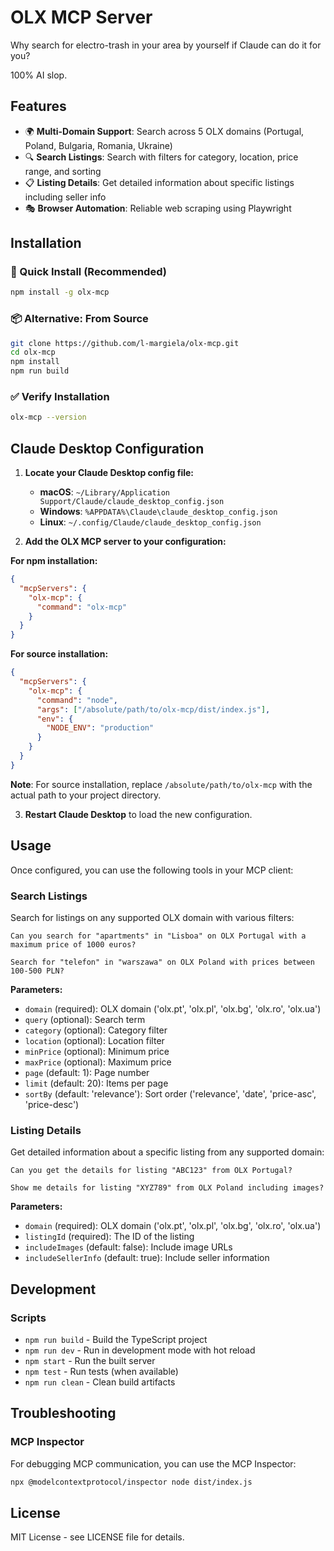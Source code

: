 # OLX MCP Server

Why search for electro-trash in your area by yourself if Claude can do it for you?

100% AI slop.

## Features

- 🌍 **Multi-Domain Support**: Search across 5 OLX domains (Portugal, Poland, Bulgaria, Romania, Ukraine)
- 🔍 **Search Listings**: Search with filters for category, location, price range, and sorting
- 📋 **Listing Details**: Get detailed information about specific listings including seller info
- 🎭 **Browser Automation**: Reliable web scraping using Playwright

## Installation

### 🚀 Quick Install (Recommended)

```bash
npm install -g olx-mcp
```

### 📦 Alternative: From Source

```bash
git clone https://github.com/l-margiela/olx-mcp.git
cd olx-mcp
npm install
npm run build
```

### ✅ Verify Installation

```bash
olx-mcp --version
```

## Claude Desktop Configuration

1. **Locate your Claude Desktop config file:**

   - **macOS**: `~/Library/Application Support/Claude/claude_desktop_config.json`
   - **Windows**: `%APPDATA%\Claude\claude_desktop_config.json`
   - **Linux**: `~/.config/Claude/claude_desktop_config.json`

2. **Add the OLX MCP server to your configuration:**

**For npm installation:**
```json
{
  "mcpServers": {
    "olx-mcp": {
      "command": "olx-mcp"
    }
  }
}
```

**For source installation:**
```json
{
  "mcpServers": {
    "olx-mcp": {
      "command": "node",
      "args": ["/absolute/path/to/olx-mcp/dist/index.js"],
      "env": {
        "NODE_ENV": "production"
      }
    }
  }
}
```

**Note**: For source installation, replace `/absolute/path/to/olx-mcp` with the actual path to your project directory.

3. **Restart Claude Desktop** to load the new configuration.

## Usage

Once configured, you can use the following tools in your MCP client:

### Search Listings

Search for listings on any supported OLX domain with various filters:

```
Can you search for "apartments" in "Lisboa" on OLX Portugal with a maximum price of 1000 euros?
```

```
Search for "telefon" in "warszawa" on OLX Poland with prices between 100-500 PLN?
```

**Parameters:**
- `domain` (required): OLX domain ('olx.pt', 'olx.pl', 'olx.bg', 'olx.ro', 'olx.ua')
- `query` (optional): Search term
- `category` (optional): Category filter
- `location` (optional): Location filter
- `minPrice` (optional): Minimum price
- `maxPrice` (optional): Maximum price
- `page` (default: 1): Page number
- `limit` (default: 20): Items per page
- `sortBy` (default: 'relevance'): Sort order ('relevance', 'date', 'price-asc', 'price-desc')

### Listing Details

Get detailed information about a specific listing from any supported domain:

```
Can you get the details for listing "ABC123" from OLX Portugal?
```

```
Show me details for listing "XYZ789" from OLX Poland including images?
```

**Parameters:**
- `domain` (required): OLX domain ('olx.pt', 'olx.pl', 'olx.bg', 'olx.ro', 'olx.ua')
- `listingId` (required): The ID of the listing
- `includeImages` (default: false): Include image URLs
- `includeSellerInfo` (default: true): Include seller information

## Development

### Scripts

- `npm run build` - Build the TypeScript project
- `npm run dev` - Run in development mode with hot reload
- `npm start` - Run the built server
- `npm test` - Run tests (when available)
- `npm run clean` - Clean build artifacts

## Troubleshooting

### MCP Inspector

For debugging MCP communication, you can use the MCP Inspector:

```bash
npx @modelcontextprotocol/inspector node dist/index.js
```

## License

MIT License - see LICENSE file for details.
